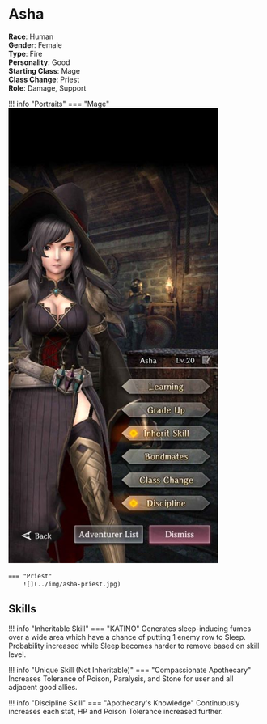 # Asha

**Race**: Human  
**Gender**: Female  
**Type**: Fire  
**Personality**: Good  
**Starting Class**: Mage  
**Class Change**: Priest  
**Role**: Damage, Support

!!! info "Portraits"
    === "Mage"
        ![](../img/asha-mage.jpg)

    === "Priest"
        ![](../img/asha-priest.jpg)

## Skills

!!! info "Inheritable Skill"
    === "KATINO"
        Generates sleep-inducing fumes over a wide area which have a chance of putting 1 enemy row to Sleep. Probability increased while Sleep becomes harder to remove based on skill level.

!!! info "Unique Skill (Not Inheritable)"
    === "Compassionate Apothecary"
        Increases Tolerance of Poison, Paralysis, and Stone for user and all adjacent good allies.

!!! info "Discipline Skill"
    === "Apothecary's Knowledge"
        Continuously increases each stat, HP and Poison Tolerance increased further.